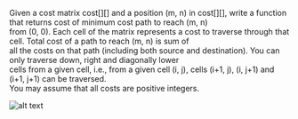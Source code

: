 Given a cost matrix cost[][] and a position (m, n) in cost[][], write a function that returns cost of minimum cost path to reach (m, n)<br>
from (0, 0). Each cell of the matrix represents a cost to traverse through that cell. Total cost of a path to reach (m, n) is sum of<br>
all the costs on that path (including both source and destination). You can only traverse down, right and diagonally lower <br>
cells from a given cell, i.e., from a given cell (i, j), cells (i+1, j), (i, j+1) and (i+1, j+1) can be traversed. <br>
You may assume that all costs are positive integers.<br>

![alt text]()
